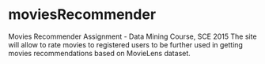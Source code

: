 # moviesRecommender
Movies Recommender Assignment - Data Mining Course, SCE 2015
The site will allow to rate movies to registered users to be further used in getting movies recommendations based on MovieLens dataset.
